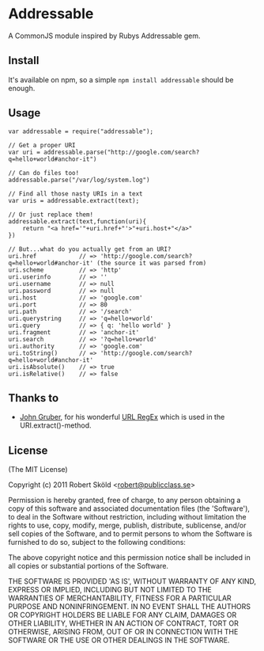 # Addressable

  A CommonJS module inspired by Rubys Addressable gem.


## Install

  It's available on npm, so a simple `npm install addressable` should be enough.


## Usage

	var addressable = require("addressable");
	
	// Get a proper URI
	var uri = addressable.parse("http://google.com/search?q=hello+world#anchor-it")
	
	// Can do files too!
	addressable.parse("/var/log/system.log")
	
	// Find all those nasty URIs in a text
	var uris = addressable.extract(text);
	
	// Or just replace them!
	addressable.extract(text,function(uri){
		return "<a href='"+uri.href+"'>"+uri.host+"</a>"
	})
	
	// But...what do you actually get from an URI?
	uri.href 			// => 'http://google.com/search?q=hello+world#anchor-it' (the source it was parsed from)
	uri.scheme			// => 'http'
	uri.userinfo		// => ''
	uri.username		// => null
	uri.password		// => null
	uri.host			// => 'google.com'
	uri.port			// => 80
	uri.path			// => '/search'
	uri.querystring		// => 'q=hello+world'
	uri.query			// => { q: 'hello world' }
	uri.fragment		// => 'anchor-it'
	uri.search			// => '?q=hello+world'
	uri.authority		// => 'google.com'
	uri.toString()		// => 'http://google.com/search?q=hello+world#anchor-it'
	uri.isAbsolute()	// => true
	uri.isRelative()	// => false
	
	
## Thanks to

* [John Gruber](http://daringfireball.net), for his wonderful [URL RegEx](http://daringfireball.net/2010/07/improved_regex_for_matching_urls) which is used in the URI.extract()-method.


## License 

(The MIT License)

Copyright (c) 2011 Robert Sk&ouml;ld &lt;robert@publicclass.se&gt;

Permission is hereby granted, free of charge, to any person obtaining
a copy of this software and associated documentation files (the
'Software'), to deal in the Software without restriction, including
without limitation the rights to use, copy, modify, merge, publish,
distribute, sublicense, and/or sell copies of the Software, and to
permit persons to whom the Software is furnished to do so, subject to
the following conditions:

The above copyright notice and this permission notice shall be
included in all copies or substantial portions of the Software.

THE SOFTWARE IS PROVIDED 'AS IS', WITHOUT WARRANTY OF ANY KIND,
EXPRESS OR IMPLIED, INCLUDING BUT NOT LIMITED TO THE WARRANTIES OF
MERCHANTABILITY, FITNESS FOR A PARTICULAR PURPOSE AND NONINFRINGEMENT.
IN NO EVENT SHALL THE AUTHORS OR COPYRIGHT HOLDERS BE LIABLE FOR ANY
CLAIM, DAMAGES OR OTHER LIABILITY, WHETHER IN AN ACTION OF CONTRACT,
TORT OR OTHERWISE, ARISING FROM, OUT OF OR IN CONNECTION WITH THE
SOFTWARE OR THE USE OR OTHER DEALINGS IN THE SOFTWARE.